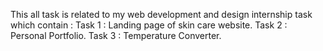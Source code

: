 This all task is related to my web development and design internship task which contain :
Task 1 : Landing page of skin care website.
Task 2 : Personal Portfolio.
Task 3 : Temperature Converter.
